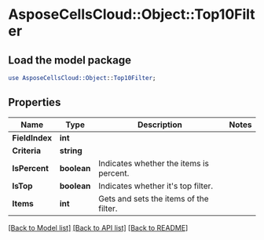 # AsposeCellsCloud::Object::Top10Filter 

## Load the model package
```perl
use AsposeCellsCloud::Object::Top10Filter;
```

## Properties
Name | Type | Description | Notes
------------ | ------------- | ------------- | -------------
**FieldIndex** | **int** |  |
**Criteria** | **string** |   |
**IsPercent** | **boolean** | Indicates whether the items is percent.  |
**IsTop** | **boolean** | Indicates whether it's top filter.  |
**Items** | **int** | Gets and sets the items of the filter.  |  

[[Back to Model list]](../README.md#documentation-for-models) [[Back to API list]](../README.md#documentation-for-api-endpoints) [[Back to README]](../README.md)

